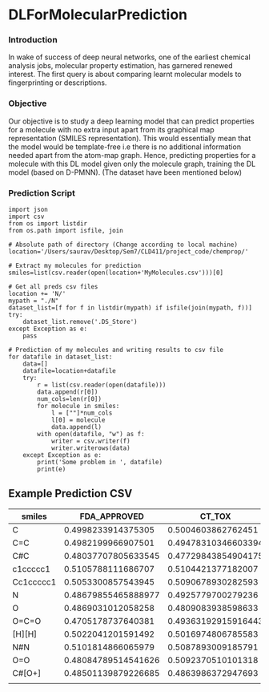 # DLForMolecularPrediction
### Introduction
In wake of success of deep neural networks, one of the earliest chemical analysis jobs, molecular property estimation, has garnered renewed interest. The first query is about comparing learnt molecular models to fingerprinting or descriptions.

### Objective
Our objective is to study a deep learning model that can predict properties for a molecule with no extra input apart from its graphical map representation (SMILES representation). This would essentially mean that the model would be template-free i.e there is no additional information needed apart from the atom-map graph.
Hence, predicting properties for a molecule with this DL model given only the molecule graph, training the DL model (based on D-PMNN). (The dataset have been mentioned below)

### Prediction Script

```
import json
import csv
from os import listdir
from os.path import isfile, join

# Absolute path of directory (Change according to local machine)
location='/Users/saurav/Desktop/Sem7/CLD411/project_code/chemprop/'

# Extract my molecules for prediction
smiles=list(csv.reader(open(location+'MyMolecules.csv')))[0]

# Get all preds csv files
location += 'N/'
mypath = "./N"
dataset_list=[f for f in listdir(mypath) if isfile(join(mypath, f))]
try:
    dataset_list.remove('.DS_Store')
except Exception as e:
    pass

# Prediction of my molecules and writing results to csv file
for datafile in dataset_list:
    data=[]
    datafile=location+datafile
    try:
        r = list(csv.reader(open(datafile)))
        data.append(r[0])
        num_cols=len(r[0])
        for molecule in smiles:
            l = [""]*num_cols
            l[0] = molecule
            data.append(l)
        with open(datafile, "w") as f:
            writer = csv.writer(f)
            writer.writerows(data)
    except Exception as e:
        print('Some problem in ', datafile)
        print(e)
```

## Example Prediction CSV

| smiles    | FDA_APPROVED        | CT_TOX              |
| --------- | ------------------- | ------------------- |
| C         | 0.4998233914375305  | 0.5004603862762451  |
| C=C       | 0.4982199966907501  | 0.49478310346603394 |
| C#C       | 0.48037707805633545 | 0.47729843854904175 |
| c1ccccc1  | 0.5105788111686707  | 0.5104421377182007  |
| Cc1ccccc1 | 0.5053300857543945  | 0.5090678930282593  |
| N         | 0.48679855465888977 | 0.4925779700279236  |
| O         | 0.4869031012058258  | 0.4809083938598633  |
| O=C=O     | 0.4705178737640381  | 0.49363192915916443 |
| [H][H]    | 0.5022041201591492  | 0.5016974806785583  |
| N#N       | 0.5101814866065979  | 0.5087893009185791  |
| O=O       | 0.48084789514541626 | 0.5092370510101318  |
| C#[O+]    | 0.48501139879226685 | 0.4863986372947693  |
|           |